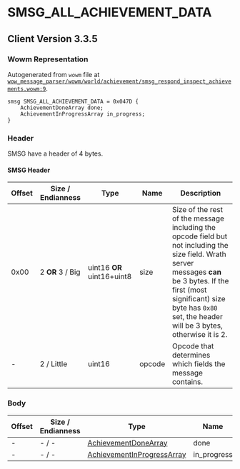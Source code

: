 # SMSG_ALL_ACHIEVEMENT_DATA

## Client Version 3.3.5

### Wowm Representation

Autogenerated from `wowm` file at [`wow_message_parser/wowm/world/achievement/smsg_respond_inspect_achievements.wowm:9`](https://github.com/gtker/wow_messages/tree/main/wow_message_parser/wowm/world/achievement/smsg_respond_inspect_achievements.wowm#L9).
```rust,ignore
smsg SMSG_ALL_ACHIEVEMENT_DATA = 0x047D {
    AchievementDoneArray done;
    AchievementInProgressArray in_progress;
}
```
### Header

SMSG have a header of 4 bytes.

#### SMSG Header

| Offset | Size / Endianness | Type   | Name   | Description |
| ------ | ----------------- | ------ | ------ | ----------- |
| 0x00   | 2 **OR** 3 / Big           | uint16 **OR** uint16+uint8 | size | Size of the rest of the message including the opcode field but not including the size field. Wrath server messages **can** be 3 bytes. If the first (most significant) size byte has `0x80` set, the header will be 3 bytes, otherwise it is 2.|
| -      | 2 / Little| uint16 | opcode | Opcode that determines which fields the message contains. |

### Body

| Offset | Size / Endianness | Type | Name | Comment |
| ------ | ----------------- | ---- | ---- | ------- |
| - | - / - | [AchievementDoneArray](../types/achievement-done-array.md) | done |  |
| - | - / - | [AchievementInProgressArray](../types/achievement-in-progress-array.md) | in_progress |  |

